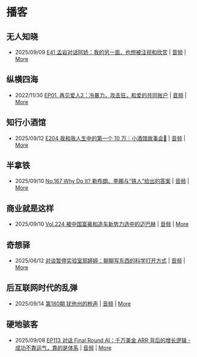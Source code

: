 # 播客

## 无人知晓
- 2025/09/09 [E41 孟岩对话阿娇：我的另一面，也想被注视和欣赏](https://www.xiaoyuzhoufm.com/episode/68bfcc2c9eb4a49300876f19) | [音频](https://dts-api.xiaoyuzhoufm.com/track/611719d3cb0b82e1df0ad29e/68bfcc2c9eb4a49300876f19/media.xyzcdn.net/611719d3cb0b82e1df0ad29e/lnDBqwDZpOI_yE-KjG76ffvJUE0h.m4a) | [More](channels/%E6%97%A0%E4%BA%BA%E7%9F%A5%E6%99%93.md)

## 纵横四海
- 2022/11/30 [EP01. 再见爱人2：冷暴力，攻击狂，和爱的共同账户](https://www.ximalaya.com/sound/592716797) | [音频](https://aod.cos.tx.xmcdn.com/storages/26c6-audiofreehighqps/E9/4E/GKwRIUEHXOodAq7-QQHYdhCw-aacv2-48K.m4a) | [More](channels/%E7%BA%B5%E6%A8%AA%E5%9B%9B%E6%B5%B7.md)

## 知行小酒馆
- 2025/09/12 [E204 我和我人生中的第一个 10 万｜小酒馆故事会🍻](https://www.xiaoyuzhoufm.com/episode/68c3c55c2c82c9dccaff6867) | [音频](https://dts-api.xiaoyuzhoufm.com/track/6013f9f58e2f7ee375cf4216/68c3c55c2c82c9dccaff6867/media.xyzcdn.net/6013f9f58e2f7ee375cf4216/lu3FDVtiiQRRfTzPfsC3mt0Bzgti.m4a) | [More](channels/%E7%9F%A5%E8%A1%8C%E5%B0%8F%E9%85%92%E9%A6%86.md)

## 半拿铁
- 2025/09/10 [No.167 Why Do It? 勒布朗、李娜与“铁人”给出的答案](https://www.ximalaya.com/sound/909950397) | [音频](https://tk.wavpub.com/WPDL_aNmbAKTNqDUqXGugZAtGszktSwfZCzWLBFcxGMfCfRxHxZKckPYkEtArqq-e2.m4a) | [More](channels/%E5%8D%8A%E6%8B%BF%E9%93%81.md)

## 商业就是这样
- 2025/09/10 [Vol.224 被中国富豪和造车新势力选中的迈巴赫](https://www.ximalaya.com/sound/910003296) | [音频](https://aod.cos.tx.xmcdn.com/storages/17c0-audiofreehighqps/0E/49/GKwRIW4Ml0biAQnVYgQM0Xca.m4a) | [More](channels/%E5%95%86%E4%B8%9A%E5%B0%B1%E6%98%AF%E8%BF%99%E6%A0%B7.md)

## 奇想驿
- 2025/06/12 [对谈暂停实验室郭婷婷：聊聊写东西的科学打开方式](https://www.xiaoyuzhoufm.com/episode/684adc56574f065721d5960c) | [音频](https://dts-api.xiaoyuzhoufm.com/track/6034daea97755b8fc9c66480/684adc56574f065721d5960c/media.xyzcdn.net/6034daea97755b8fc9c66480/lsg_JvFtGZ36OBuiTLgzYxJmHHUx.m4a) | [More](channels/%E5%A5%87%E6%83%B3%E9%A9%BF.md)

## 后互联网时代的乱弹
- 2025/09/14 [第180期 犹他州的枪声](https://hosting.wavpub.cn/pie/ep180/) | [音频](https://tk.wavpub.com/WPDL_ncDWJEYupyNgTyBWNTRWYKmCxkKjgGabvHJwBUcRrJYjGnVZHvNtYFxdhC-85.mp3) | [More](channels/%E5%90%8E%E4%BA%92%E8%81%94%E7%BD%91%E6%97%B6%E4%BB%A3%E7%9A%84%E4%B9%B1%E5%BC%B9.md)

## 硬地骇客
- 2025/09/08 [EP113 对话 Final Round AI：千万美金 ARR 背后的增长逻辑 - 成功不靠运气，靠的是体系](https://www.xiaoyuzhoufm.com/episode/68bed88f9eb4a493006a0999) | [音频](https://dts-api.xiaoyuzhoufm.com/track/640ee2438be5d40013fe4a87/68bed88f9eb4a493006a0999/media.xyzcdn.net/640ee2438be5d40013fe4a87/lgiok-m9_icd0BLAqYFNipn6aRUJ.m4a) | [More](channels/%E7%A1%AC%E5%9C%B0%E9%AA%87%E5%AE%A2.md)

